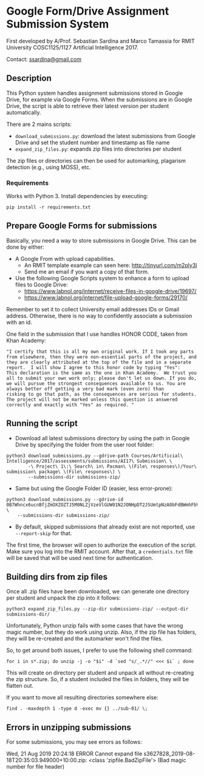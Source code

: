 # Google Form/Drive Assignment Submission System #

First developed by A/Prof. Sebastian Sardina and Marco Tamassia for RMIT University COSC1125/1127 Artificial Intelligence 2017.

Contact: ssardina@gmail.com

## Description

This Python system handles assignment submissions stored in Google Drive, for example via Google Forms. 
When the submissions are in Google Drive, the script is able to retrieve their latest version per student automatically.

There are 2 mains scripts:

- `download_submissions.py`: 
    download the latest submissions from Google Drive and set the student number and timestamp as file name
- `expand_zip_files.py`:
    expands zip files into directories per student


The zip files or directories can then be used for automarking, plagarism detection (e.g., using MOSS), etc.

### Requirements

Works with Python 3. Install dependencies by executing:

```
pip install -r requirements.txt
```


## Prepare Google Forms for submissions

Basically, you need a way to store submissions in Google Drive. This can be done by either:

- A Google From with upload capabilities.
    - An RMIT template example can seen here: http://tinyurl.com/m2ply3l
    - Send me an email if you want a copy of that form.
- Use the following Google Scripts system to enhance a form to upload files to Google Drive:
    - https://www.labnol.org/internet/receive-files-in-google-drive/19697/
    - https://www.labnol.org/internet/file-upload-google-forms/29170/

Remember to set it to collect University email addresses IDs or Gmail address.  Otherwise, there is no way to confidently associate a submission with an id.

One field in the submission that I use handles HONOR CODE, taken from Khan Academy:

```
"I certify that this is all my own original work. If I took any parts from elsewhere, then they were non-essential parts of the project, and they are clearly attributed at the top of the file and in a separate report.  I will show I agree to this honor code by typing "Yes":
This declaration is the same as the one in Khan Academy.  We trust you all to submit your own work only; please don't let us down. If you do, we will pursue the strongest consequences available to us. You are always better off getting a very bad mark (even zero) than 
risking to go that path, as the consequences are serious for students. The project will not be marked unless this question is answered correctly and exactly with "Yes" as required. "
```

## Running the script

- Download all latest submissions directory by using the path in Google Drive by specifying the folder from the user root folder:
    
```
python3 download_submissions.py --gdrive-path Courses/Artificial\ Intelligence/2017/assessments/submissions/AI17\ Submission\ \
        -\ Project\ 1\:\ Search\ in\ Pacman\ \(File\ responses\)/Your\ submission\ package\ \(File\ responses\) \
        --submissions-dir submissions-zip/
```
       
- Same but using the Google Folder ID (easier, less error-prone):

```
python3 download_submissions.py --gdrive-id 0B7Whncx6ucnBfjZmOXZOZTJ5M0NLZjVzeVlGUW01N2JONHpDT2JSUmtpNzA0bFdBWmhFbVU \
    --submissions-dir submissions-zip/
```
  
- By default, skipped submissions that already exist are not reported, use `--report-skip` for that.

The first time, the browser will open to authorize the execution of the script. Make sure you log into the RMIT account. After that, a `credentials.txt` file will be saved that will be used next time for authentication.

## Building dirs from zip files
    
Once all .zip files have been downloaded, we can generate one directory per student and unpack the zip into it follows:

```
python3 expand_zip_files.py --zip-dir submissions-zip/ --output-dir submissions-dir/
```

Unfortunately, Python unzip fails with some cases that have the wrong magic number, but they do work using unzip. Also, if the zip file has folders, they will be re-created and the automarker won't find the files.

So, to get around both issues, I prefer to use the following shell command:

    for i in s*.zip; do unzip -j -o "$i" -d `sed "s/_.*//" <<< $i` ; done
    
This will create on directory per student and unpack all without re-creating the zip structure. So, if a student included the files in folders, they will be flatten out.

If you want to move all resulting directories somewhere else:

    find . -maxdepth 1 -type d -exec mv {} ../sub-01/ \;



## Errors in unzipping submissions

For some submissions, you may see errors as follows:

Wed, 21 Aug 2019 20:24:18 ERROR    Cannot expand file s3627828_2019-08-18T20:35:03.949000+10:00.zip: <class 'zipfile.BadZipFile'> (Bad magic number for file header)


